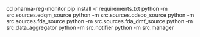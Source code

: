 cd pharma-reg-monitor
pip install -r requirements.txt
python -m src.sources.edqm_source
python -m src.sources.cdsco_source
python -m src.sources.fda_source
python -m src.sources.fda_dmf_source
python -m src.data_aggregator
python -m src.notifier
python -m src.manager
